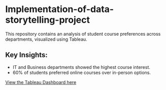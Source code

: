 # Implementation-of-data-storytelling-project
This repository contains an analysis of student course preferences across departments, visualized using Tableau.  

## Key Insights:
- IT and Business departments showed the highest course interest.
- 60% of students preferred online courses over in-person options.

[View the Tableau Dashboard here](https://public.tableau.com/app/profile/favour.omeiri/viz/DATAVISUALIZATION_17134563648580/Dashboard1?publish=yes)
